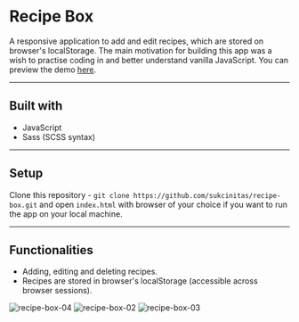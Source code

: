 # Recipe Box
A responsive application to add and edit recipes, which are stored on browser's localStorage. The main motivation for building this app was a wish to practise coding in and better understand vanilla JavaScript. You can preview the demo [here](https://local-recipes.netlify.app/).

----

## Built with
- JavaScript
- Sass (SCSS syntax)

----

## Setup
Clone this repository - `git clone https://github.com/sukcinitas/recipe-box.git` and open `index.html` with browser of your choice if you want to run the app on your local machine.

----

## Functionalities
- Adding, editing and deleting recipes.
- Recipes are stored in browser's localStorage (accessible across browser sessions).

![recipe-box-04](https://user-images.githubusercontent.com/54353264/98120783-124fcc00-1eb7-11eb-8e89-328f8fd7925b.gif)
![recipe-box-02](https://user-images.githubusercontent.com/54353264/98117820-f518fe80-1eb2-11eb-854f-e16324cd408c.gif)
![recipe-box-03](https://user-images.githubusercontent.com/54353264/98117831-f77b5880-1eb2-11eb-9fca-12cb44787c20.gif)